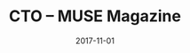 ---
title: CTO – MUSE Magazine
eventType: other
date: 2017-11-01
endDate: 2018-04-20
thumbnail: muse
excerpt: Created a WordPress-based platform for publishing student-submitted articles that reflects the design language of the physical MUSE magazine
tags: [wordpress]
---